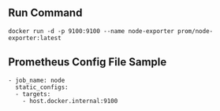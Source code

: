 ## Run Command

```
docker run -d -p 9100:9100 --name node-exporter prom/node-exporter:latest
```


## Prometheus Config File Sample

```
- job_name: node
  static_configs:
  - targets:
    - host.docker.internal:9100
```
